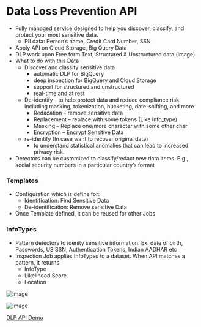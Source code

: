 # Data Loss Prevention API

- Fully managed service designed to help you discover, classify, and protect your most sensitive data.
  - PII data: Person’s name, Credit Card Number, SSN
- Apply API on Cloud Storage, Big Query Data
- DLP work upon Free form Text, Structured & Unstructured data (image)
- What to do with this Data
  - Discover and classify sensitive data
    - automatic DLP for BigQuery
    - deep inspection for BigQuery and Cloud Storage
    - support for structured and unstructured
    - real-time and at rest 
  - De-identify - to help protect data and reduce compliance risk. including masking, tokenization, bucketing, date-shifting, and more
    - Redacation – remove sensitive data
    - Replacement – replace with some tokens (Like Info_type)
    - Masking – Replace one/more character with some other char
    - Encryption – Encrypt Sensitive Data
  - re-identify (In case want to recover original data)
    - to understand statistical anomalies that can lead to increased privacy risk. 
- Detectors can be customized to classify/redact new data items. E.g., social security numbers in a particular country’s format
  
### Templates

- Configuration which is define for:
  - Identification: Find Sensitive Data
  - De-identification: Remove sensitive Data
- Once Template defined, it can be reused for other Jobs

### InfoTypes
- Pattern detectors to idenity sensitive information. Ex. date of birth, Passwords, US SSN, Authentication Tokens, Indian AADHAR etc
- Inspection Job applies InfoTypes to a dataset. When API matches a pattern, it returns 
  - InfoType
  - Likelihood Score
  - Location

![image](https://user-images.githubusercontent.com/19702456/225634162-0e27eb81-7a2c-4847-a0cd-4310651da660.png)

![image](https://user-images.githubusercontent.com/19702456/225634259-3b386912-8075-4927-a522-582700ffcbd3.png)

[DLP API Demo](https://cloud.google.com/dlp/demo/#!/)


  
